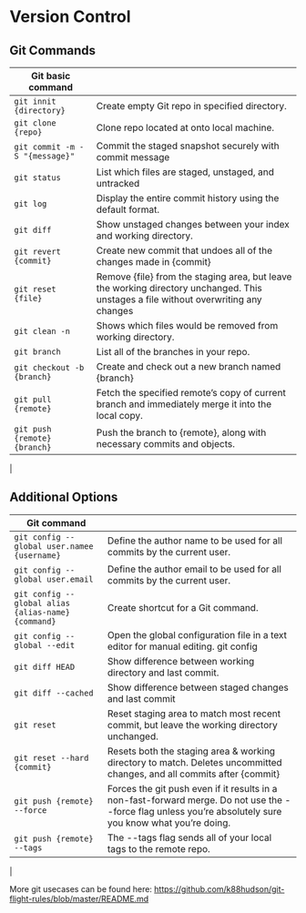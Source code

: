 # Version Control

## Git Commands

   
| Git basic command | |
|--|--|
|`git innit {directory}`|Create empty Git repo in specified directory.|
|`git clone {repo}`|Clone repo located at onto local machine.|
|`git commit -m -S "{message}"`|Commit the staged snapshot securely with commit message|
|`git status`|List which files are staged, unstaged, and untracked|
|`git log`|Display the entire commit history using the default format.|
|`git diff`|Show unstaged changes between your index and working directory.|
|`git revert {commit}`|Create new commit that undoes all of the changes made in {commit}|
|`git reset {file}`|Remove {file} from the staging area, but leave the working directory unchanged. This unstages a file without overwriting any changes|
|`git clean -n`|Shows which files would be removed from working directory.|
|`git branch`|List all of the branches in your repo.|
|`git checkout -b {branch}`|Create and check out a new branch named {branch}|
|`git pull {remote}`|Fetch the specified remote’s copy of current branch and immediately merge it into the local copy.|
|`git push {remote} {branch}`|Push the branch to {remote}, along with necessary commits and objects.|
|

 ## Additional Options 
 
| Git command |  |
|--|--|
| `git config --global user.namee {username} `| Define the author name to be used for all commits by the current user. |
|`git config --global user.email`| Define the author email to be used for all commits by the current user.|
|`git config --global alias {alias-name} {command}`|Create shortcut for a Git command.|
|`git config --global --edit`|Open the global configuration file in a text editor for manual editing. git config|
|`git diff HEAD`|Show difference between working directory and last commit.|
|`git diff --cached`|Show difference between staged changes and last commit|
|`git reset`|Reset staging area to match most recent commit, but leave the working directory unchanged.|
|`git reset --hard {commit}`|Resets both the staging area & working directory to match. Deletes uncommitted changes, and all commits after {commit}|
|`git push {remote} --force`|Forces the git push even if it results in a non-fast-forward merge. Do not use the --force flag unless you’re absolutely sure you know what you’re doing.|
|`git push {remote} --tags`|The --tags flag sends all of your local tags to the remote repo.|
|

More git usecases can be found here: https://github.com/k88hudson/git-flight-rules/blob/master/README.md